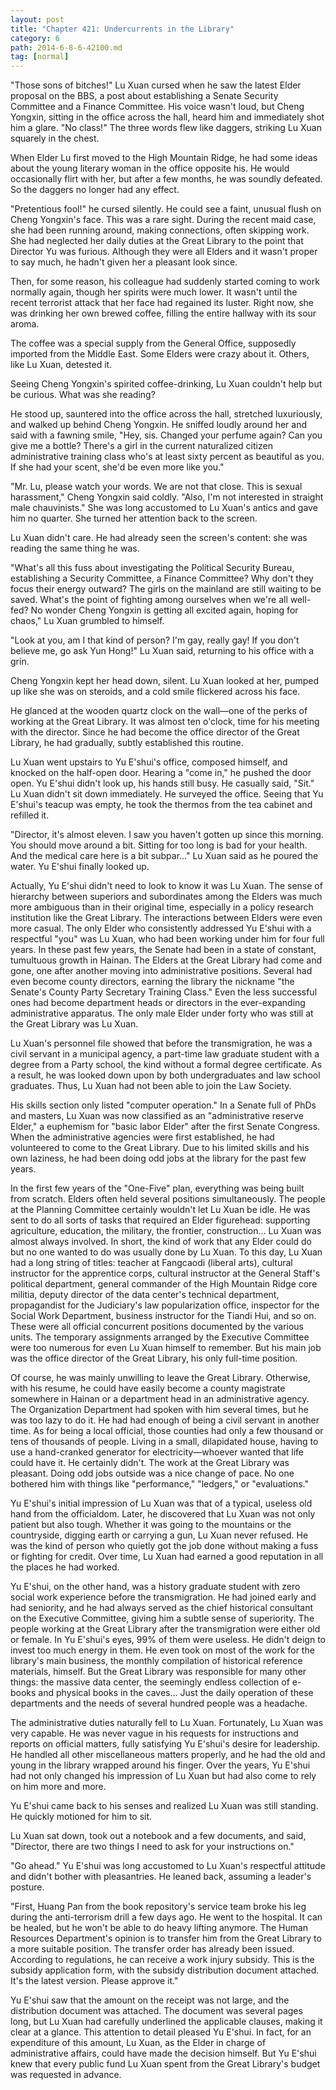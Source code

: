 ```yaml
---
layout: post
title: "Chapter 421: Undercurrents in the Library"
category: 6
path: 2014-6-8-6-42100.md
tag: [normal]
---
```


"Those sons of bitches!" Lu Xuan cursed when he saw the latest Elder proposal on the BBS, a post about establishing a Senate Security Committee and a Finance Committee. His voice wasn't loud, but Cheng Yongxin, sitting in the office across the hall, heard him and immediately shot him a glare. "No class!" The three words flew like daggers, striking Lu Xuan squarely in the chest.

When Elder Lu first moved to the High Mountain Ridge, he had some ideas about the young literary woman in the office opposite his. He would occasionally flirt with her, but after a few months, he was soundly defeated. So the daggers no longer had any effect.

"Pretentious fool!" he cursed silently. He could see a faint, unusual flush on Cheng Yongxin's face. This was a rare sight. During the recent maid case, she had been running around, making connections, often skipping work. She had neglected her daily duties at the Great Library to the point that Director Yu was furious. Although they were all Elders and it wasn't proper to say much, he hadn't given her a pleasant look since.

Then, for some reason, his colleague had suddenly started coming to work normally again, though her spirits were much lower. It wasn't until the recent terrorist attack that her face had regained its luster. Right now, she was drinking her own brewed coffee, filling the entire hallway with its sour aroma.

The coffee was a special supply from the General Office, supposedly imported from the Middle East. Some Elders were crazy about it. Others, like Lu Xuan, detested it.

Seeing Cheng Yongxin's spirited coffee-drinking, Lu Xuan couldn't help but be curious. What was she reading?

He stood up, sauntered into the office across the hall, stretched luxuriously, and walked up behind Cheng Yongxin. He sniffed loudly around her and said with a fawning smile, "Hey, sis. Changed your perfume again? Can you give me a bottle? There's a girl in the current naturalized citizen administrative training class who's at least sixty percent as beautiful as you. If she had your scent, she'd be even more like you."

"Mr. Lu, please watch your words. We are not that close. This is sexual harassment," Cheng Yongxin said coldly. "Also, I'm not interested in straight male chauvinists." She was long accustomed to Lu Xuan's antics and gave him no quarter. She turned her attention back to the screen.

Lu Xuan didn't care. He had already seen the screen's content: she was reading the same thing he was.

"What's all this fuss about investigating the Political Security Bureau, establishing a Security Committee, a Finance Committee? Why don't they focus their energy outward? The girls on the mainland are still waiting to be saved. What's the point of fighting among ourselves when we're all well-fed? No wonder Cheng Yongxin is getting all excited again, hoping for chaos," Lu Xuan grumbled to himself.

"Look at you, am I that kind of person? I'm gay, really gay! If you don't believe me, go ask Yun Hong!" Lu Xuan said, returning to his office with a grin.

Cheng Yongxin kept her head down, silent. Lu Xuan looked at her, pumped up like she was on steroids, and a cold smile flickered across his face.

He glanced at the wooden quartz clock on the wall—one of the perks of working at the Great Library. It was almost ten o'clock, time for his meeting with the director. Since he had become the office director of the Great Library, he had gradually, subtly established this routine.

Lu Xuan went upstairs to Yu E'shui's office, composed himself, and knocked on the half-open door. Hearing a "come in," he pushed the door open. Yu E'shui didn't look up, his hands still busy. He casually said, "Sit." Lu Xuan didn't sit down immediately. He surveyed the office. Seeing that Yu E'shui's teacup was empty, he took the thermos from the tea cabinet and refilled it.

"Director, it's almost eleven. I saw you haven't gotten up since this morning. You should move around a bit. Sitting for too long is bad for your health. And the medical care here is a bit subpar..." Lu Xuan said as he poured the water. Yu E'shui finally looked up.

Actually, Yu E'shui didn't need to look to know it was Lu Xuan. The sense of hierarchy between superiors and subordinates among the Elders was much more ambiguous than in their original time, especially in a policy research institution like the Great Library. The interactions between Elders were even more casual. The only Elder who consistently addressed Yu E'shui with a respectful "you" was Lu Xuan, who had been working under him for four full years. In these past few years, the Senate had been in a state of constant, tumultuous growth in Hainan. The Elders at the Great Library had come and gone, one after another moving into administrative positions. Several had even become county directors, earning the library the nickname "the Senate's County Party Secretary Training Class." Even the less successful ones had become department heads or directors in the ever-expanding administrative apparatus. The only male Elder under forty who was still at the Great Library was Lu Xuan.

Lu Xuan's personnel file showed that before the transmigration, he was a civil servant in a municipal agency, a part-time law graduate student with a degree from a Party school, the kind without a formal degree certificate. As a result, he was looked down upon by both undergraduates and law school graduates. Thus, Lu Xuan had not been able to join the Law Society.

His skills section only listed "computer operation." In a Senate full of PhDs and masters, Lu Xuan was now classified as an "administrative reserve Elder," a euphemism for "basic labor Elder" after the first Senate Congress. When the administrative agencies were first established, he had volunteered to come to the Great Library. Due to his limited skills and his own laziness, he had been doing odd jobs at the library for the past few years.

In the first few years of the "One-Five" plan, everything was being built from scratch. Elders often held several positions simultaneously. The people at the Planning Committee certainly wouldn't let Lu Xuan be idle. He was sent to do all sorts of tasks that required an Elder figurehead: supporting agriculture, education, the military, the frontier, construction... Lu Xuan was almost always involved. In short, the kind of work that any Elder could do but no one wanted to do was usually done by Lu Xuan. To this day, Lu Xuan had a long string of titles: teacher at Fangcaodi (liberal arts), cultural instructor for the apprentice corps, cultural instructor at the General Staff's political department, general commander of the High Mountain Ridge core militia, deputy director of the data center's technical department, propagandist for the Judiciary's law popularization office, inspector for the Social Work Department, business instructor for the Tiandi Hui, and so on. These were all official concurrent positions documented by the various units. The temporary assignments arranged by the Executive Committee were too numerous for even Lu Xuan himself to remember. But his main job was the office director of the Great Library, his only full-time position.

Of course, he was mainly unwilling to leave the Great Library. Otherwise, with his resume, he could have easily become a county magistrate somewhere in Hainan or a department head in an administrative agency. The Organization Department had spoken with him several times, but he was too lazy to do it. He had had enough of being a civil servant in another time. As for being a local official, those counties had only a few thousand or tens of thousands of people. Living in a small, dilapidated house, having to use a hand-cranked generator for electricity—whoever wanted that life could have it. He certainly didn't. The work at the Great Library was pleasant. Doing odd jobs outside was a nice change of pace. No one bothered him with things like "performance," "ledgers," or "evaluations."

Yu E'shui's initial impression of Lu Xuan was that of a typical, useless old hand from the officialdom. Later, he discovered that Lu Xuan was not only patient but also tough. Whether it was going to the mountains or the countryside, digging earth or carrying a gun, Lu Xuan never refused. He was the kind of person who quietly got the job done without making a fuss or fighting for credit. Over time, Lu Xuan had earned a good reputation in all the places he had worked.

Yu E'shui, on the other hand, was a history graduate student with zero social work experience before the transmigration. He had joined early and had seniority, and he had always served as the chief historical consultant on the Executive Committee, giving him a subtle sense of superiority. The people working at the Great Library after the transmigration were either old or female. In Yu E'shui's eyes, 99% of them were useless. He didn't deign to invest too much energy in them. He even took on most of the work for the library's main business, the monthly compilation of historical reference materials, himself. But the Great Library was responsible for many other things: the massive data center, the seemingly endless collection of e-books and physical books in the caves... Just the daily operation of these departments and the needs of several hundred people was a headache.

The administrative duties naturally fell to Lu Xuan. Fortunately, Lu Xuan was very capable. He was never vague in his requests for instructions and reports on official matters, fully satisfying Yu E'shui's desire for leadership. He handled all other miscellaneous matters properly, and he had the old and young in the library wrapped around his finger. Over the years, Yu E'shui had not only changed his impression of Lu Xuan but had also come to rely on him more and more.

Yu E'shui came back to his senses and realized Lu Xuan was still standing. He quickly motioned for him to sit.

Lu Xuan sat down, took out a notebook and a few documents, and said, "Director, there are two things I need to ask for your instructions on."

"Go ahead." Yu E'shui was long accustomed to Lu Xuan's respectful attitude and didn't bother with pleasantries. He leaned back, assuming a leader's posture.

"First, Huang Pan from the book repository's service team broke his leg during the anti-terrorism drill a few days ago. He went to the hospital. It can be healed, but he won't be able to do heavy lifting anymore. The Human Resources Department's opinion is to transfer him from the Great Library to a more suitable position. The transfer order has already been issued. According to regulations, he can receive a work injury subsidy. This is the subsidy application form, with the subsidy distribution document attached. It's the latest version. Please approve it."

Yu E'shui saw that the amount on the receipt was not large, and the distribution document was attached. The document was several pages long, but Lu Xuan had carefully underlined the applicable clauses, making it clear at a glance. This attention to detail pleased Yu E'shui. In fact, for an expenditure of this amount, Lu Xuan, as the Elder in charge of administrative affairs, could have made the decision himself. But Yu E'shui knew that every public fund Lu Xuan spent from the Great Library's budget was requested in advance.